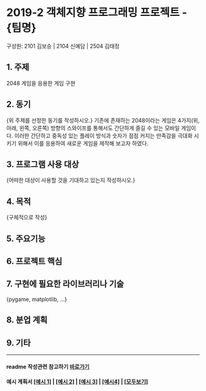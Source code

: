 # 2019-2 객체지향 프로그래밍 프로젝트 - **{팀명}**
구성원: 2101 김보승 | 2104 신예담 | 2504 김태정

## 1. 주제
2048 게임을 응용한 게임 구현

## 2. 동기
{위 주제를 선정한 동기를 작성하시오.}
기존에 존재하는 2048이라는 게임은 4가지(위, 아래, 왼쪽, 오른쪽) 방향의 스와이프를 통해서도 간단하게 즐길 수 있는 모바일 게임이다. 이러한 간단하고 중독성 있는 플레이 방식과 숫자가 점점 커지는 만족감을 극대화 시키기 위해서 이를 응용하여 새로운 게임을 제작해 보고자 하였다.

## 3. 프로그램 사용 대상
{어떠한 대상이 사용할 것을 기대하고 있는지 작성하시오.}

## 4. 목적
{구체적으로 작성}

## 5. 주요기능


## 6. 프로젝트 핵심


## 7. 구현에 필요한 라이브러리나 기술
{pygame, matplotlib,  ...}

## 8. **분업 계획**


## 9. 기타

<hr>

#### readme 작성관련 참고하기 [바로가기](https://heropy.blog/2017/09/30/markdown/)

#### 예시 계획서 [[예시 1]](https://docs.google.com/document/d/1hcuGhTtmiTUxuBtr3O6ffrSMahKNhEj33woE02V-84U/edit?usp=sharing) | [[예시 2]](https://docs.google.com/document/d/1FmxTZvmrroOW4uZ34Xfyyk9ejrQNx6gtsB6k7zOvHYE/edit?usp=sharing) | [[예시 3]](https://github.com/goldmango328/2018-OOP-Python-Light) | [[예시4]](https://github.com/ssy05468/2018-OOP-Python-lightbulb) | [[모두보기]](https://github.com/kadragon/oop_project_ex/network/members)
